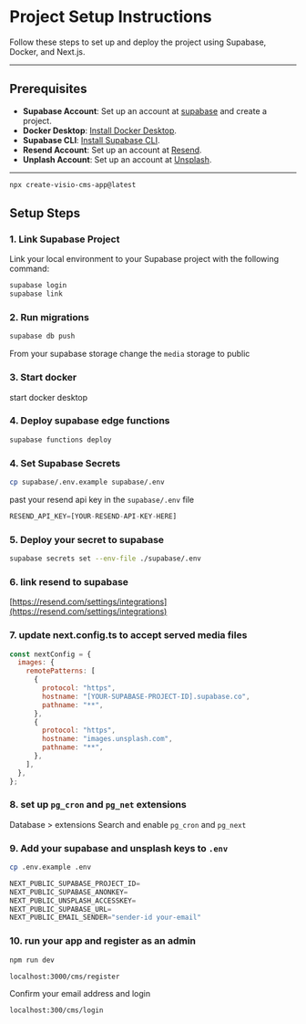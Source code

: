 # Project Setup Instructions

Follow these steps to set up and deploy the project using Supabase, Docker, and Next.js.

---

## Prerequisites

- **Supabase Account**: Set up an account at [supabase](https://supabase.com/) and create a project.
- **Docker Desktop**: [Install Docker Desktop](https://www.docker.com/products/docker-desktop).
- **Supabase CLI**: [Install Supabase CLI](https://supabase.com/docs/guides/cli).
- **Resend Account**: Set up an account at [Resend](https://resend.com).
- **Unplash Account**: Set up an account at [Unsplash](https://unsplash.com/).

---

```bash
npx create-visio-cms-app@latest
```

## Setup Steps

### 1. Link Supabase Project

Link your local environment to your Supabase project with the following command:

```bash
supabase login
supabase link
```

### 2. Run migrations

```bash
supabase db push
```

From your supabase storage change the `media` storage to public

### 3. Start docker

start docker desktop

### 4. Deploy supabase edge functions

```bash
supabase functions deploy
```

### 4. Set Supabase Secrets

```bash
cp supabase/.env.example supabase/.env
```

past your resend api key in the `supabase/.env` file

```js
RESEND_API_KEY=[YOUR-RESEND-API-KEY-HERE]
```

### 5. Deploy your secret to supabase

```bash
supabase secrets set --env-file ./supabase/.env
```

### 6. link resend to supabase

[https://resend.com/settings/integrations](https://resend.com/settings/integrations)


### 7. update next.config.ts to accept served media files

```js
const nextConfig = {
  images: {
    remotePatterns: [
      {
        protocol: "https",
        hostname: "[YOUR-SUPABASE-PROJECT-ID].supabase.co",
        pathname: "**",
      },
      {
        protocol: "https",
        hostname: "images.unsplash.com",
        pathname: "**",
      },
    ],
  },
};
```

### 8. set up `pg_cron` and `pg_net` extensions

Database > extensions
Search and enable `pg_cron` and `pg_next`

### 9. Add your supabase and unsplash keys to `.env`

```bash
cp .env.example .env
```

```js
NEXT_PUBLIC_SUPABASE_PROJECT_ID=
NEXT_PUBLIC_SUPABASE_ANONKEY=
NEXT_PUBLIC_UNSPLASH_ACCESSKEY=
NEXT_PUBLIC_SUPABASE_URL=
NEXT_PUBLIC_EMAIL_SENDER="sender-id your-email"
```

### 10. run your app and register as an admin

```bash
npm run dev
```

`localhost:3000/cms/register`

Confirm your email address and login

`localhost:300/cms/login`

